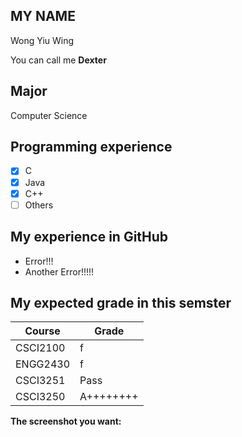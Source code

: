 ## MY NAME
Wong Yiu Wing

You can call me **Dexter**

## Major
Computer Science

## Programming experience
- [x] C
- [x] Java
- [x] C++
- [ ] Others

## My experience in GitHub
* Error!!!
* Another Error!!!!!

## My expected grade in this semster
| Course | Grade |
| -------- | --------- |
| CSCI2100 | f |
| ENGG2430 | f |
| CSCI3251 | Pass |
| CSCI3250 | A++++++++ |

**The screenshot you want:** 
